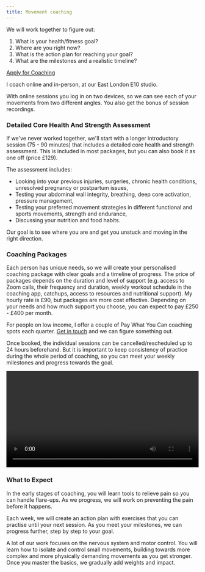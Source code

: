 ```yaml
---
title: Movement coaching
---
```


We will work together to figure out:    
1. What is your health/fitness goal?  
2. Where are you right now?  
3. What is the action plan for reaching your goal?  
4. What are the milestones and a realistic timeline?  

<a class="big" href="https://forms.gle/FWP4U5y2kVyRzFYFA">Apply for Coaching</a>
   
I coach online and in-person, at our East London E10 studio. 

With online sessions you log in on two devices, so we can see each of your movements from two different angles. You also get the bonus of session recordings. 

### Detailed Core Health And Strength Assessment  
 
If we've never worked together, we'll start with a longer introductory session (75 - 90 minutes) that includes a detailed core health and strength assessment. This is included in most packages, but you can also book it as one off (price £129).

The assessment includes:

- Looking into your previous injuries, surgeries, chronic health conditions, unresolved pregnancy or postpartum issues, 
- Testing your abdominal wall integrity, breathing, deep core activation, pressure management, 
- Testing your preferred movement strategies in different functional and sports movements, strength and endurance,
- Discussing your nutrition and food habits. 

Our goal is to see where you are and get you unstuck and moving in the right direction.

### Coaching Packages  

Each person has unique needs, so we will create your personalised coaching package with clear goals and a timeline of progress. The price of packages depends on the duration and level of support (e.g. access to Zoom calls, their frequency and duration, weekly workout schedule in the coaching app, catchups, access to resources and nutritional support). My hourly rate is £90, but packages are more cost effective. Depending on your needs and how much support you choose, you can expect to pay £250 - £400 per month.

For people on low income, I offer a couple of Pay What You Can coaching spots each quarter. [Get in touch](mailto:ivana@movementkitchen.co.uk?subject=Scholarship) and we can figure something out.   

Once booked, the individual sessions can be cancelled/rescheduled up to 24 hours beforehand. But it is important to keep consistency of practice during the whole period of coaching, so you can meet your weekly milestones and progress towards the goal.  

<video controls width="100%">
    <source src="session-snippet-3.mp4" type="video/mp4">
</video>   

### What to Expect

In the early stages of coaching, you will learn tools to relieve pain so you can handle flare-ups. As we progress, we will work on preventing the pain before it happens.

Each week, we will create an action plan with exercises that you can practise until your next session. As you meet your milestones, we can progress further, step by step to your goal.

A lot of our work focuses on the nervous system and motor control. You will learn how to isolate and control small movements, building towards more complex and more physically demanding movements as you get stronger. Once you master the basics, we gradually add weights and impact.